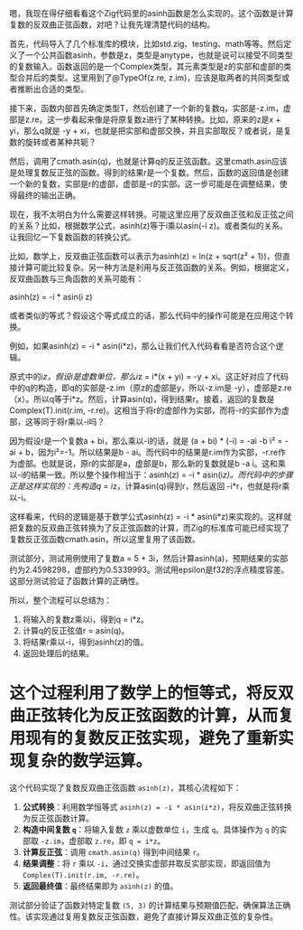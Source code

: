 嗯，我现在得仔细看看这个Zig代码里的asinh函数是怎么实现的。这个函数是计算复数的反双曲正弦函数，对吧？让我先理清楚代码的结构。

首先，代码导入了几个标准库的模块，比如std.zig、testing、math等等。然后定义了一个公共函数asinh，参数是z，类型是anytype，也就是说可以接受不同类型的复数输入。函数返回的是一个Complex类型，其元素类型是z的实部和虚部的类型合并后的类型。这里用到了@TypeOf(z.re, z.im)，应该是取两者的共同类型或者推断出合适的类型。

接下来，函数内部首先确定类型T，然后创建了一个新的复数q，实部是-z.im，虚部是z.re。这一步看起来像是将原复数z进行了某种转换。比如，原来的z是x + yi，那么q就是 -y + xi，也就是把实部和虚部交换，并且实部取反？或者说，是复数的旋转或者某种共轭？

然后，调用了cmath.asin(q)，也就是计算q的反正弦函数。这里cmath.asin应该是处理复数反正弦的函数。得到的结果r是一个复数。然后，函数的返回值是创建一个新的复数，实部是r的虚部，虚部是-r的实部。这一步可能是在调整结果，使得最终的输出正确。

现在，我不太明白为什么需要这样转换。可能这里应用了反双曲正弦和反正弦之间的关系？比如，根据数学公式，asinh(z)等于i乘以asin(-i z)。或者类似的关系。让我回忆一下复数函数的转换公式。

比如，数学上，反双曲正弦函数可以表示为asinh(z) = ln(z + sqrt(z² + 1))，但直接计算可能比较复杂。另一种方法是利用与反正弦函数的关系。例如，根据定义，反双曲函数与三角函数的关系可能有：

asinh(z) = -i * asin(i z)

或者类似的等式？假设这个等式成立的话，那么代码中的操作可能是在应用这个转换。

例如，如果asinh(z) = -i * asin(i*z)，那么让我们代入代码看看是否符合这个逻辑。

原式中的i*z，假设i是虚数单位，那么i*z = i*(x + yi) = -y + xi。这正好对应了代码中的q的构造，即q的实部是-z.im（原z的虚部是y，所以-z.im是 -y），虚部是z.re（x）。所以q等于i*z。然后，计算asin(q)，得到结果r。接着，返回的复数是Complex(T).init(r.im, -r.re)。这相当于将r的虚部作为实部，而将-r的实部作为虚部，这等同于将r乘以-i吗？

因为假设r是一个复数a + bi，那么乘以-i的话，就是 (a + bi) * (-i) = -ai -b i² = -ai + b，因为i²=-1。所以结果是b - ai。而代码中的结果是r.im作为实部，-r.re作为虚部。也就是说，原r的实部是a，虚部是b，那么新的复数就是b -a i。这和乘以-i的结果一致。所以整个操作相当于：asinh(z) = -i * asin(i*z)。而代码中的步骤正是这样实现的：先构造q = i*z，计算asin(q)得到r，然后返回 -i*r，也就是将r乘以-i。

这样看来，代码的逻辑是基于数学公式asinh(z) = -i * asin(i*z)来实现的。这样就把复数的反双曲正弦转换为了反正弦函数的计算，而Zig的标准库可能已经实现了复数反正弦函数cmath.asin，所以这里复用了该函数。

测试部分，测试用例使用了复数a = 5 + 3i，然后计算asinh(a)，预期结果的实部约为2.4598298，虚部约为0.5339993。测试用epsilon是f32的浮点精度容差。这部分测试验证了函数计算的正确性。

所以，整个流程可以总结为：

1. 将输入的复数z乘以i，得到q = i*z。
2. 计算q的反正弦值r = asin(q)。
3. 将结果r乘以-i，得到asinh(z)的值。
4. 返回处理后的结果。

这个过程利用了数学上的恒等式，将反双曲正弦转化为反正弦函数的计算，从而复用现有的复数反正弦实现，避免了重新实现复杂的数学运算。
================================================
这个代码实现了复数反双曲正弦函数 `asinh(z)`，其核心流程如下：

1. **公式转换**：利用数学恒等式 `asinh(z) = -i * asin(i*z)`，将反双曲正弦转换为反正弦函数计算。
2. **构造中间复数 `q`**：将输入复数 `z` 乘以虚数单位 `i`，生成 `q`。具体操作为 `q` 的实部取 `-z.im`，虚部取 `z.re`，即 `q = i*z`。
3. **计算反正弦**：调用 `cmath.asin(q)` 得到中间结果 `r`。
4. **结果调整**：将 `r` 乘以 `-i`，通过交换实虚部并取反实部实现，即返回值为 `Complex(T).init(r.im, -r.re)`。
5. **返回最终值**：最终结果即为 `asinh(z)` 的值。

测试部分验证了函数对特定复数 `(5, 3)` 的计算结果与预期值匹配，确保算法正确性。该实现通过复用复数反正弦函数，避免了直接计算反双曲正弦的复杂性。